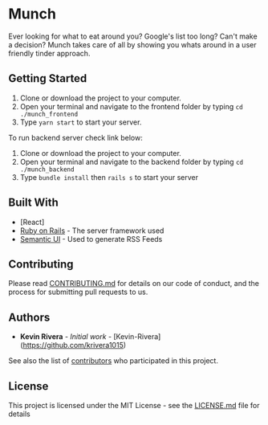 # Munch

Ever looking for what to eat around you? Google's list too long? Can't make a decision? Munch takes care of all by showing you whats around in a user friendly tinder approach. 

## Getting Started

1. Clone or download the project to your computer.
2. Open your terminal and navigate to the frontend folder by typing `cd ./munch_frontend` 
3. Type `yarn start` to start your server.

To run backend server check link below:

1. Clone or download the project to your computer.
2. Open your terminal and navigate to the backend folder by typing `cd ./munch_backend` 
3. Type `bundle install` then `rails s` to start your server

## Built With

* [React]
* [Ruby on Rails](https://rubyonrails.org/) - The server framework used
* [Semantic UI](https://react.semantic-ui.com/) - Used to generate RSS Feeds

## Contributing

Please read [CONTRIBUTING.md](https://gist.github.com/PurpleBooth/b24679402957c63ec426) for details on our code of conduct, and the process for submitting pull requests to us.

## Authors

* **Kevin Rivera** - *Initial work* - [Kevin-Rivera] (https://github.com/krivera1015)

See also the list of [contributors](https://github.com/your/project/contributors) who participated in this project.

## License

This project is licensed under the MIT License - see the [LICENSE.md](LICENSE.md) file for details
